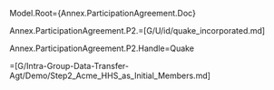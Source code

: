 Model.Root={Annex.ParticipationAgreement.Doc}

Annex.ParticipationAgreement.P2.=[G/U/id/quake_incorporated.md]

Annex.ParticipationAgreement.P2.Handle=Quake

=[G/Intra-Group-Data-Transfer-Agt/Demo/Step2_Acme_HHS_as_Initial_Members.md]
